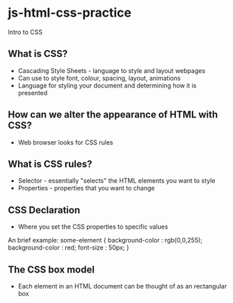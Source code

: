 # js-html-css-practice

Intro to CSS

## What is CSS?

- Cascading Style Sheets - language to style and layout webpages
- Can use to style font, colour, spacing, layout, animations
- Language for styling your document and determining how it is presented

## How can we alter the appearance of HTML with CSS?

- Web browser looks for CSS rules

## What is CSS rules?

- Selector - essentially "selects" the HTML elements you want to style
- Properties - properties that you want to change

## CSS Declaration

- Where you set the CSS properties to specific values


An brief example:
some-element {
	background-color : rgb(0,0,255);	
	background-color : red;	
	font-size : 50px;
}

## The CSS box model

- Each element in an HTML document can be thought of as an rectangular box